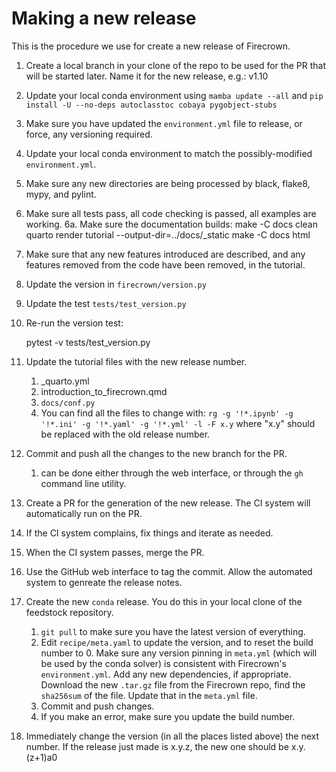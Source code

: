 # Making a new release

This is the procedure we use for create a new release of Firecrown.

1. Create a local branch in your clone of the repo to be used for the PR that will be started later. Name it for the new release, e.g.:  v1.10
2. Update your local conda environment using `mamba update --all` and `pip install -U --no-deps autoclasstoc cobaya pygobject-stubs`
3. Make sure you have updated the `environment.yml` file to release, or force, any versioning required.
4. Update your local conda environment to match the possibly-modified `environment.yml`.
5. Make sure any new directories are being processed by black, flake8, mypy, and pylint.
6. Make sure all tests pass, all code checking is passed, all examples are working.
6a. Make sure the documentation builds:
        make -C docs clean
        quarto render tutorial --output-dir=../docs/_static
        make -C docs html
7. Make sure that any new features introduced are described, and any features removed from the code have been removed, in the tutorial.
8. Update the version in `firecrown/version.py`
9. Update the test `tests/test_version.py`
10. Re-run the version test:

    
    pytest -v tests/test_version.py

11. Update the tutorial files with the new release number.
    1. _quarto.yml
    2. introduction_to_firecrown.qmd
    3. `docs/conf.py`
    4. You can find all the files to change with: `rg -g '!*.ipynb' -g '!*.ini' -g '!*.yaml' -g '!*.yml' -l -F x.y` where "x.y" should be replaced with the old release number.
12. Commit and push all the changes to the new branch for the PR.
    1. can be done either through the web interface, or through the `gh` command line utility.
13. Create a PR for the generation of the new release.
   The CI system will automatically run on the PR.
14. If the CI system complains, fix things and iterate as needed.
15. When the CI system passes, merge the PR.
16. Use the GitHub web interface to tag the commit.
   Allow the automated system to genreate the release notes.
17. Create the new `conda` release.
   You do this in your local clone of the feedstock repository.

    1. `git pull` to make sure you have the latest version of everything.
    2. Edit `recipe/meta.yaml` to update the version, and to reset the build number to 0.
      Make sure any version pinning in `meta.yml` (which will be used by the conda solver)  is consistent with Firecrown's `environment.yml`.
      Add any new dependencies, if appropriate.
      Download the new `.tar.gz` file from the Firecrown repo, find the `sha256sum` of the file.
      Update that in the `meta.yml` file.
    3. Commit and push changes.
    4. If you make an error, make sure you update the build number.

18. Immediately change the version (in all the places listed above) the next number. If the release just made is x.y.z, the new one should be x.y.(z+1)a0

